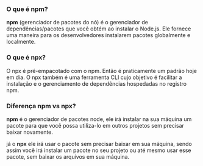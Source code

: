 
### O que é npm?
**npm** (gerenciador de pacotes do nó) é o gerenciador de dependências/pacotes que você obtém ao instalar o Node.js. Ele fornece uma maneira para os desenvolvedores instalarem pacotes globalmente e localmente.
### O que é npx?
O npx é pré-empacotado com o npm. Então é praticamente um padrão hoje em dia.
O npx também é uma ferramenta CLI cujo objetivo é facilitar a instalação e o gerenciamento de dependências hospedadas no registro npm.
### Diferença npm vs npx?
**npm** é o gerenciador de pacotes node, ele irá instalar na sua máquina um pacote para que você possa utiliza-lo em outros projetos sem precisar baixar novamente.

já o **npx** ele irá usar o pacote sem precisar baixar em sua máquina, sendo assim você irá instalar um pacote no seu projeto ou até mesmo usar esse pacote, sem baixar os arquivos em sua máquina.


  